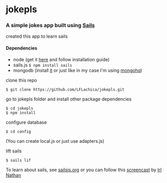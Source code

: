 # jokepls
### A simple jokes app built using [Sails](http://sailsjs.org/)
created this app to learn sails

#### Dependencies
* node (get it [here](http://nodejs.org/) and follow installation guide)
* sails.js `$ npm install sails`
* mongodb (install [it](http://www.mongodb.org/downloads) or just like in my case I'm using [mongohq](https://www.mongohq.com/home))

clone this repo
```
$ git clone https://github.com/LFLachica/jokepls.git
```

go to jokepls folder and install other package dependencies
```
$ cd jokepls
$ npm install
```

configure database 
```
$ cd config
```
(You can create local.js or just use adapters.js)

lift sails
```
$ sails lif
```

To learn about sails, see [sailsjs.org](http://sailsjs.org/) or you can follow this [screencast](http://irlnathan.github.io/sailscasts/) by [Irl Nathan](https://github.com/irlnathan)  



